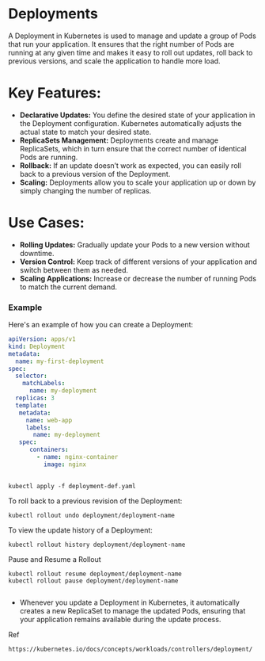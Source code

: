 
# Deployments

A Deployment in Kubernetes is used to manage and update a group of Pods that run your application. It ensures that the right number of Pods are running at any given time and makes it easy to roll out updates, roll back to previous versions, and scale the application to handle more load.

# Key Features:
- **Declarative Updates:** You define the desired state of your application in the Deployment configuration. Kubernetes automatically adjusts the actual state to match your desired state.
- **ReplicaSets Management:** Deployments create and manage ReplicaSets, which in turn ensure that the correct number of identical Pods are running.
- **Rollback:** If an update doesn’t work as expected, you can easily roll back to a previous version of the Deployment.
- **Scaling:** Deployments allow you to scale your application up or down by simply changing the number of replicas.

# Use Cases:
- **Rolling Updates:** Gradually update your Pods to a new version without downtime.
- **Version Control:** Keep track of different versions of your application and switch between them as needed.
- **Scaling Applications:** Increase or decrease the number of running Pods to match the current demand.

### Example
Here's an example of how you can create a Deployment:

```yaml
apiVersion: apps/v1
kind: Deployment
metadata:
  name: my-first-deployment
spec:
  selector:
    matchLabels:
      name: my-deployment
  replicas: 3    
  template:
   metadata:
     name: web-app
     labels:
       name: my-deployment
   spec:
      containers:
        - name: nginx-container
          image: nginx   
    
```

```shell
kubectl apply -f deployment-def.yaml

```
To roll back to a previous revision of the Deployment:
```shell
kubectl rollout undo deployment/deployment-name
```
To view the update history of a Deployment: 

```shell
kubectl rollout history deployment/deployment-name

```
Pause and Resume a Rollout
```shell
kubectl rollout resume deployment/deployment-name
kubectl rollout pause deployment/deployment-name


```
* Whenever you update a Deployment in Kubernetes, it automatically creates a new ReplicaSet to manage the updated Pods, ensuring that your application remains available during the update process.

 Ref
```shell
https://kubernetes.io/docs/concepts/workloads/controllers/deployment/
```
